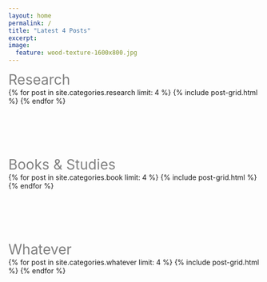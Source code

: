 ```yaml
---
layout: home
permalink: /
title: "Latest 4 Posts"
excerpt:
image:
  feature: wood-texture-1600x800.jpg
---
```



<div style="text-align:left">
  <span style = " font-size:2em;  color: gray;">
    Research
  </span>
</div>
<div class="tiles">
    {% for post in site.categories.research limit: 4 %}
        {% include post-grid.html %}
    {% endfor %}
</div>


<div style="text-align:left">
  <span style = " font-size:2em;  color: gray;">
    &nbsp;<br />
    &nbsp;<br />
    &nbsp;<br />
    Books & Studies
  </span>
</div>
<div class="tiles">
    {% for post in site.categories.book limit: 4 %}
        {% include post-grid.html %}
    {% endfor %}
</div>



<div style="text-align:left">
  <span style = " font-size:2em;  color: gray;">
    &nbsp;<br />
    &nbsp;<br />
    &nbsp;<br />
    Whatever
  </span>
</div>
<div class="tiles">
    {% for post in site.categories.whatever limit: 4 %}
        {% include post-grid.html %}
    {% endfor %}
</div>
